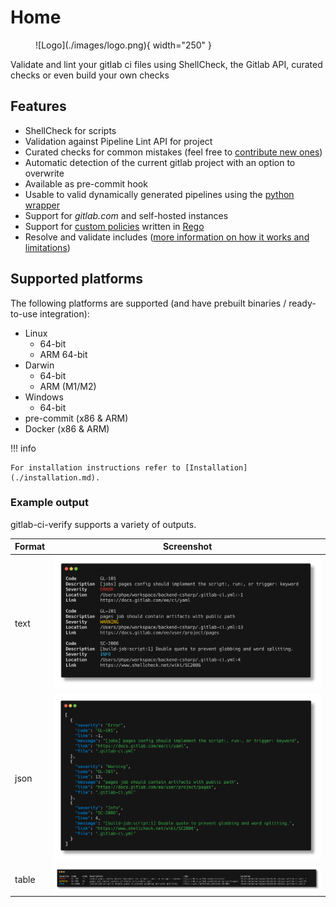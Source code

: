 Home
===

<figure markdown="span">
![Logo](./images/logo.png){ width="250" }
</figure>

Validate and lint your gitlab ci files using ShellCheck, the Gitlab API, curated checks or even build your own checks

## Features

- ShellCheck for scripts
- Validation against Pipeline Lint API for project
- Curated checks for common mistakes (feel free to [contribute new ones](./extending/Add_check.md))
- Automatic detection of the current gitlab project with an option to overwrite
- Available as pre-commit hook
- Usable to valid dynamically generated pipelines using the [python wrapper](./installation.md#install-as-library-using-pip)
- Support for *gitlab.com* and self-hosted instances
- Support for [custom policies](extending/Writing_custom_policies.md) written
  in [Rego](https://www.openpolicyagent.org/docs/latest/policy-language/)
- Resolve and validate includes ([more information on how it works and limitations](how-it-works/Include_resolution.md))

## Supported platforms

The following platforms are supported (and have prebuilt binaries /
ready-to-use integration):

- Linux
    - 64-bit
    - ARM 64-bit
- Darwin
    - 64-bit
    - ARM (M1/M2)
- Windows
    - 64-bit
- pre-commit (x86 & ARM)
- Docker (x86 & ARM)

!!! info

    For installation instructions refer to [Installation](./installation.md).

### Example output

gitlab-ci-verify supports a variety of outputs.

| Format |                          Screenshot                           |
|:-------|:-------------------------------------------------------------:|
| text   |  ![Text output screenshot](./images/example_output/text.png)  |
| json   |  ![JSON output screenshot](./images/example_output/json.png)  |
| table  | ![Table output screenshot](./images/example_output/table.png) |
